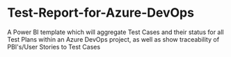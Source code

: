 # Test-Report-for-Azure-DevOps
A Power BI template which will aggregate Test Cases and their status for all Test Plans within an Azure DevOps project, as well as show traceability of PBI's/User Stories to Test Cases
